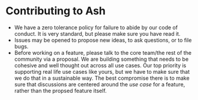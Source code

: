 # Contributing to Ash

* We have a zero tolerance policy for failure to abide by our code of conduct. It is very standard, but please make sure
  you have read it.
* Issues may be opened to propose new ideas, to ask questions, or to file bugs.
* Before working on a feature, please talk to the core team/the rest of the community via a proposal. We are 
  building something that needs to be cohesive and well thought out across all use cases. Our top priority is 
  supporting real life use cases like yours, but we have to make sure that we do that in a sustainable way. The 
  best compromise there is to make sure that discussions are centered around the *use case* for a feature, rather
  than the propsed feature itself.
